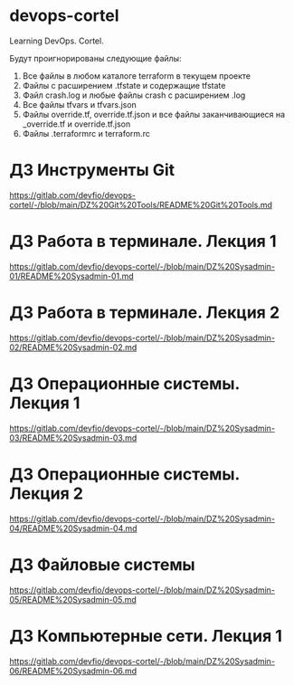 # devops-cortel

Learning DevOps. Cortel.

Будут проигнорированы следующие файлы:

1. Все файлы в любом каталоге terraform в текущем проекте
2. Файлы с расширением .tfstate и содержащие tfstate
3. Файл crash.log и любые файлы crash с расширением .log
4. Все файлы tfvars и tfvars.json
5. Файлы override.tf, override.tf.json и все файлы заканчивающиеся на _override.tf и override.tf.json
6. Файлы .terraformrc и terraform.rc

# ДЗ Инструменты Git

https://gitlab.com/devfio/devops-cortel/-/blob/main/DZ%20Git%20Tools/README%20Git%20Tools.md

# ДЗ Работа в терминале. Лекция 1

https://gitlab.com/devfio/devops-cortel/-/blob/main/DZ%20Sysadmin-01/README%20Sysadmin-01.md

# ДЗ Работа в терминале. Лекция 2

https://gitlab.com/devfio/devops-cortel/-/blob/main/DZ%20Sysadmin-02/README%20Sysadmin-02.md

# ДЗ Операционные системы. Лекция 1

https://gitlab.com/devfio/devops-cortel/-/blob/main/DZ%20Sysadmin-03/README%20Sysadmin-03.md

# ДЗ Операционные системы. Лекция 2

https://gitlab.com/devfio/devops-cortel/-/blob/main/DZ%20Sysadmin-04/README%20Sysadmin-04.md

# ДЗ Файловые системы

https://gitlab.com/devfio/devops-cortel/-/blob/main/DZ%20Sysadmin-05/README%20Sysadmin-05.md

# ДЗ Компьютерные сети. Лекция 1

https://gitlab.com/devfio/devops-cortel/-/blob/main/DZ%20Sysadmin-06/README%20Sysadmin-06.md
